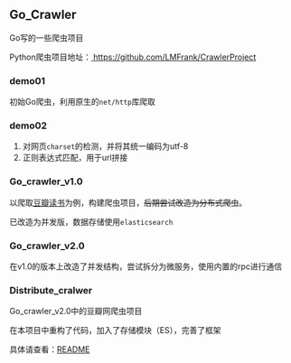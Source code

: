 ## Go_Crawler

Go写的一些爬虫项目

Python爬虫项目地址：[ https://github.com/LMFrank/CrawlerProject ]( https://github.com/LMFrank/CrawlerProject )

### demo01

初始Go爬虫，利用原生的`net/http`库爬取

### demo02

1. 对网页`charset`的检测，并将其统一编码为utf-8
2. 正则表达式匹配，用于url拼接

### Go_crawler_v1.0

以爬取[豆瓣读书]( https://book.douban.com/ )为例，构建爬虫项目，~~后期尝试改造为分布式爬虫~~。

已改造为并发版，数据存储使用`elasticsearch`

### Go_crawler_v2.0

在v1.0的版本上改造了并发结构，尝试拆分为微服务，使用内置的rpc进行通信

### Distribute_cralwer

Go_crawler_v2.0中的豆瓣网爬虫项目

在本项目中重构了代码，加入了存储模块（ES），完善了框架

具体请查看：[README](https://github.com/LMFrank/Go_Crawler/tree/master/Distribute_crawler)

